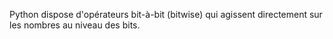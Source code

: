 Python dispose d'opérateurs bit-à-bit (bitwise) qui agissent directement sur les nombres au niveau des bits.
